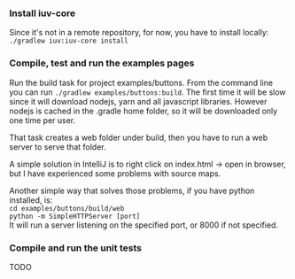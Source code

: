 ### Install iuv-core
Since it's not in a remote repository, for now, you have to install locally:  
`./gradlew iuv:iuv-core install`

### Compile, test and run the examples pages
Run the build task for project examples/buttons. From the command line you can run `./gradlew examples/buttons:build`.
The first time it will be slow since it will download nodejs, yarn and all javascript libraries.
However nodejs is cached in the .gradle home folder, so it will be downloaded only one time per user.  

That task creates a web folder under build, then you have to run a web server to serve that folder.  

A simple solution in IntelliJ is to right click on index.html -> open in browser, but I have experienced some problems with source maps.  

Another simple way that solves those problems, if you have python installed, is:  
`cd examples/buttons/build/web`  
`python -m SimpleHTTPServer [port]`  
It will run a server listening on the specified port, or 8000 if not specified.

### Compile and run the unit tests
TODO 
